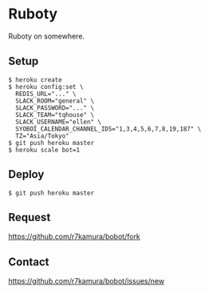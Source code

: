 # Ruboty
Ruboty on somewhere.

## Setup
```
$ heroku create
$ heroku config:set \
  REDIS_URL="..." \
  SLACK_ROOM="general" \
  SLACK_PASSWORD="..." \
  SLACK_TEAM="tqhouse" \
  SLACK_USERNAME="ellen" \
  SYOBOI_CALENDAR_CHANNEL_IDS="1,3,4,5,6,7,8,19,187" \
  TZ="Asia/Tokyo"
$ git push heroku master
$ heroku scale bot=1
```

## Deploy
```
$ git push heroku master
```

## Request
https://github.com/r7kamura/bobot/fork

## Contact
https://github.com/r7kamura/bobot/issues/new
